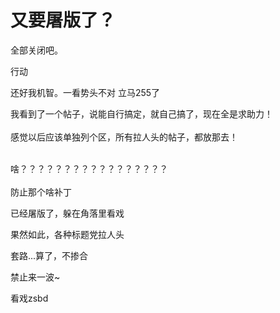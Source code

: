 # 又要屠版了？


全部关闭吧。

行动<img id="aimg_r33u8" onclick="zoom(this, this.src, 0, 0, 0)" class="zoom" src="https://cdn.jsdelivr.net/gh/hishis/forum-master/public/images/patch.gif" onmouseover="img_onmouseoverfunc(this)" onload="thumbImg(this)" border="0" alt="" />

还好我机智。一看势头不对 立马255了

我看到了一个帖子，说能自行搞定，就自己搞了，现在全是求助力！<br />
<br />
感觉以后应该单独列个区，所有拉人头的帖子，都放那去！<br />
<br />
<img src="static/image/smiley/default/victory.gif" smilieid="14" border="0" alt="" /><img src="static/image/smiley/default/victory.gif" smilieid="14" border="0" alt="" /><img src="static/image/smiley/default/victory.gif" smilieid="14" border="0" alt="" />

啥？？？？？？？？？？？？？？？？？<br />
<br />
防止那个啥补丁

已经屠版了，躲在角落里看戏

果然如此，各种标题党拉人头<img src="static/image/smiley/yct/003.gif" smilieid="50" border="0" alt="" /><img id="aimg_Fcho8" onclick="zoom(this, this.src, 0, 0, 0)" class="zoom" src="https://cdn.jsdelivr.net/gh/hishis/forum-master/public/images/patch.gif" onmouseover="img_onmouseoverfunc(this)" onload="thumbImg(this)" border="0" alt="" />

套路...算了，不掺合

禁止来一波~<img src="static/image/smiley/yct/008.gif" smilieid="39" border="0" alt="" />

看戏zsbd
